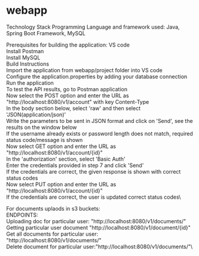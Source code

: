 # webapp
Technology Stack
Programming Language and framework used: Java, Spring Boot Framework, MySQL

Prerequisites for building the application:
VS code\
Install Postman\
Install MySQL\
Build Instructions\
Import the application from webapp/project folder into VS code\
Configure the application.properties by adding your database connection\
Run the application\
To test the API results, go to Postman application\
Now select the POST option and enter the URL as "http://localhost:8080/v1/account" with key Content-Type\
In the body section below, select 'raw' and then select 'JSON(application/json)'\
Write the parameters to be sent in JSON format and click on 'Send', see the results on the window below\
If the username already exists or password length does not match, required status code/message is shown\
Now select GET option and enter the URL as "http://localhost:8080/v1/account/{id}"\
In the 'authorization' section, select 'Basic Auth'\
Enter the credentials provided in step 7 and click 'Send'\
If the credentials are correct, the given response is shown with correct status codes\
Now select PUT option and enter the URL as "http://localhost:8080/v1/account/{id}"\
If the credentials are correct, the user is updated correct status codes\

For documents uplaods in s3 buckets:\
ENDPOINTS:\
Uploading doc for particular user: "http://localhost:8080/v1/documents/"\
Getting particular user document "http://localhost:8080/v1/document/{id}"\
Get all documents for particular user: "http://localhost:8080/v1/documents/"\
Delete document for particular user:"http://localhost:8080/v1/documents/"\

